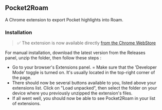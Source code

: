 ## Pocket2Roam
 A Chrome extension to export Pocket highlights into Roam.
 
 ### Installation
 
 > :white_check_mark: The extension is now available directly [from the Chrome WebStore](https://chrome.google.com/webstore/detail/pocket2roam/dabfafdmfkapaihojoaefmkdjiieignm?hl=fr&authuser=4)
 
 For manual installation, download the latest version from the Releases panel, unzip the folder, then follow these steps : 
  - Go to your browser's Extensions panel.
  = Make sure that the 'Developer Mode' toggle is turned on. It's usually located in the top-right corner of the page.
  - There should now be several buttons available to you, listed above your extensions list. Click on "Load unpacked", then select the folder on your device where you previously unzipped the extension's files. 
  - If all went well, you should now be able to see Pocket2Roam in your list of extensions. 
